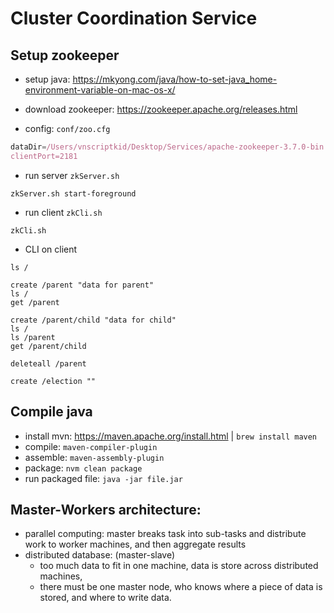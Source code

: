 # Cluster Coordination Service

## Setup zookeeper
- setup java: https://mkyong.com/java/how-to-set-java_home-environment-variable-on-mac-os-x/

- download zookeeper: https://zookeeper.apache.org/releases.html

- config: `conf/zoo.cfg`
```js
dataDir=/Users/vnscriptkid/Desktop/Services/apache-zookeeper-3.7.0-bin
clientPort=2181
```

- run server `zkServer.sh`
```console
zkServer.sh start-foreground
```

- run client `zkCli.sh`
```console
zkCli.sh
```

- CLI on client
```console
ls /

create /parent "data for parent"
ls /
get /parent

create /parent/child "data for child"
ls /
ls /parent
get /parent/child

deleteall /parent

create /election ""
```

## Compile java
- install mvn: https://maven.apache.org/install.html | `brew install maven`
- compile: `maven-compiler-plugin`
- assemble: `maven-assembly-plugin`
- package: `nvm clean package`
- run packaged file: `java -jar file.jar`

## Master-Workers architecture:
- parallel computing: master breaks task into sub-tasks and distribute work to worker machines, and then aggregate results
- distributed database: (master-slave) 
  - too much data to fit in one machine, data is store across distributed machines, 
  - there must be one master node, who knows where a piece of data is stored, and where to write data.
